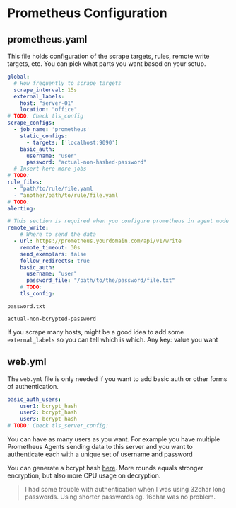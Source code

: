 # Prometheus Configuration

## prometheus.yaml

This file holds configuration of the scrape targets, rules, remote write targets, etc.
You can pick what parts you want based on your setup.

```yaml
global:
  # How frequently to scrape targets
  scrape_interval: 15s
  external_labels:
    host: "server-01"
    location: "office"
# TODO: Check tls_config
scrape_configs:
  - job_name: 'prometheus'
    static_configs:
      - targets: ['localhost:9090']
    basic_auth:
      username: "user"
      password: "actual-non-hashed-password"
  # Insert here more jobs
# TODO:
rule_files:
  - "path/to/rule/file.yaml
  - "another/path/to/rule/file.yaml
# TODO:
alerting:

# This section is required when you configure prometheus in agent mode
remote_write:
    # Where to send the data
  - url: https://prometheus.yourdomain.com/api/v1/write
    remote_timeout: 30s
    send_exemplars: false
    follow_redirects: true
    basic_auth:
      username: "user"
      password_file: "/path/to/the/password/file.txt"
    # TODO:
    tls_config:
```

`password.txt`

```text
actual-non-bcrypted-password
```

If you scrape many hosts, might be a good idea to add some `external_labels`
so you can tell which is which. Any key: value you want

## web.yml

The `web.yml` file is only needed if you want to add basic auth or other forms of authentication.

```yaml
basic_auth_users:
    user1: bcrypt_hash
    user2: bcrypt_hash
    user3: bcrypt_hash
# TODO: Check tls_server_config:
```

You can have as many users as you want. For example you have multiple
Prometheus Agents sending data to this server and you want to authenticate
each with a unique set of username and password

You can generate a bcrypt hash [here](https://bcrypt-generator.com/).
More rounds equals stronger encryption, but also more CPU usage on decryption.

> I had some trouble with authentication when I was using 32char long passwords.
> Using shorter passwords eg. 16char was no problem.
